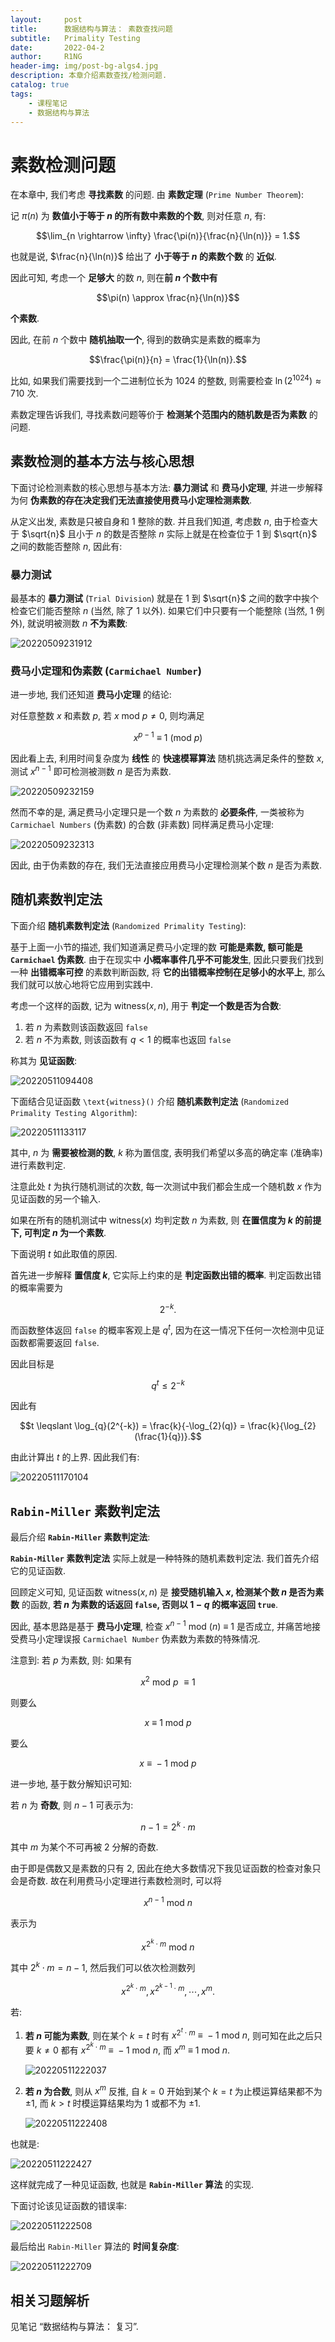 ```yaml
---
layout:     post
title:      数据结构与算法： 素数查找问题
subtitle:   Primality Testing
date:       2022-04-2
author:     R1NG
header-img: img/post-bg-algs4.jpg
description: 本章介绍素数查找/检测问题.
catalog: true
tags:
    - 课程笔记
    - 数据结构与算法
---
```


# 素数检测问题

在本章中, 我们考虑 **寻找素数** 的问题. 由 **素数定理** (`Prime Number Theorem`):

记 $\pi(n)$ 为 **数值小于等于 $n$ 的所有数中素数的个数**, 则对任意 $n$, 有:

$$\lim_{n \rightarrow \infty} \frac{\pi(n)}{\frac{n}{\ln(n)}} = 1.$$

也就是说, $\frac{n}{\ln(n)}$ 给出了 **小于等于 $n$ 的素数个数** 的 **近似**.

因此可知, 考虑一个 **足够大** 的数 $n$, 则在**前 $n$ 个数中有**

$$\pi(n) \approx \frac{n}{\ln(n)}$$

**个素数**.

因此, 在前 $n$ 个数中 **随机抽取一个**, 得到的数确实是素数的概率为 

$$\frac{\pi(n)}{n} = \frac{1}{\ln(n)}.$$

比如, 如果我们需要找到一个二进制位长为 $1024$ 的整数, 则需要检查 $\ln(2^{1024}) \approx 710$ 次. 

素数定理告诉我们, 寻找素数问题等价于 **检测某个范围内的随机数是否为素数** 的问题.


## 素数检测的基本方法与核心思想

下面讨论检测素数的核心思想与基本方法: **暴力测试** 和 **费马小定理**, 并进一步解释为何 **伪素数的存在决定我们无法直接使用费马小定理检测素数**.

从定义出发, 素数是只被自身和 $1$ 整除的数. 并且我们知道, 考虑数 $n$, 由于检查大于 $\sqrt{n}$ 且小于 $n$ 的数是否整除 $n$ 实际上就是在检查位于 $1$ 到 $\sqrt{n}$ 之间的数能否整除 $n$, 因此有:

### 暴力测试

最基本的 **暴力测试** (`Trial Division`) 就是在 $1$ 到 $\sqrt{n}$ 之间的数字中挨个检查它们能否整除 $n$ (当然, 除了 $1$ 以外). 如果它们中只要有一个能整除 (当然, $1$ 例外), 就说明被测数 $n$ **不为素数**:

![20220509231912](https://cdn.jsdelivr.net/gh/KirisameR/KirisameR.github.io/img/blogpost_images/20220509231912.png)


### 费马小定理和伪素数 (`Carmichael Number`)

进一步地, 我们还知道 **费马小定理** 的结论:

对任意整数 $x$ 和素数 $p$, 若 $x ~\text{mod}~p \neq 0$, 则均满足

$$x^{p-1} ~\equiv~ 1 ~ (\text{mod} ~ p)$$

因此看上去, 利用时间复杂度为 **线性** 的 **快速模幂算法** 随机挑选满足条件的整数 $x$, 测试 $x^{n-1}$ 即可检测被测数 $n$ 是否为素数.

![20220509232159](https://cdn.jsdelivr.net/gh/KirisameR/KirisameR.github.io/img/blogpost_images/20220509232159.png)

然而不幸的是, 满足费马小定理只是一个数 $n$ 为素数的 **必要条件**, 一类被称为 `Carmichael Numbers` (伪素数) 的合数 (非素数) 同样满足费马小定理:

![20220509232313](https://cdn.jsdelivr.net/gh/KirisameR/KirisameR.github.io/img/blogpost_images/20220509232313.png)

因此, 由于伪素数的存在, 我们无法直接应用费马小定理检测某个数 $n$ 是否为素数. 

## 随机素数判定法

下面介绍 **随机素数判定法** (`Randomized Primality Testing`):

基于上面一小节的描述, 我们知道满足费马小定理的数 **可能是素数, 额可能是 `Carmichael` 伪素数**. 由于在现实中 **小概率事件几乎不可能发生**, 因此只要我们找到一种 **出错概率可控** 的素数判断函数, 将 **它的出错概率控制在足够小的水平上**, 那么我们就可以放心地将它应用到实践中. 

考虑一个这样的函数, 记为 $\text{witness}(x, n)$, 用于 **判定一个数是否为合数**:

1. 若 $n$ 为素数则该函数返回 `false`
2. 若 $n$ 不为素数, 则该函数有 $q < 1$ 的概率也返回 `false` 

称其为 **见证函数**:

![20220511094408](https://cdn.jsdelivr.net/gh/KirisameR/KirisameR.github.io/img/blogpost_images/20220511094408.png)

下面结合见证函数 `\text{witness}()` 介绍 **随机素数判定法** (`Randomized Primality Testing Algorithm`):

![20220511133117](https://cdn.jsdelivr.net/gh/KirisameR/KirisameR.github.io/img/blogpost_images/20220511133117.png)

其中, $n$ 为 **需要被检测的数**, $k$ 称为置信度, 表明我们希望以多高的确定率 (准确率) 进行素数判定.

注意此处 $t$ 为执行随机测试的次数, 每一次测试中我们都会生成一个随机数 $x$ 作为见证函数的另一个输入.

如果在所有的随机测试中 $\text{witness}(x)$ 均判定数 $n$ 为素数, 则 **在置信度为 $k$ 的前提下, 可判定 $n$ 为一个素数**.

下面说明 $t$ 如此取值的原因.

首先进一步解释 **置信度 $k$**, 它实际上约束的是 **判定函数出错的概率**. 判定函数出错的概率需要为

$$2^{-k}.$$

而函数整体返回 `false` 的概率客观上是 $q^{t}$, 因为在这一情况下任何一次检测中见证函数都需要返回 `false`.

因此目标是

$$q^{t} \leqslant 2^{-k}$$

因此有

$$t \leqslant \log_{q}(2^{-k}) = \frac{k}{-\log_{2}(q)} = \frac{k}{\log_{2}(\frac{1}{q})}.$$

由此计算出 $t$ 的上界. 因此我们有:

![20220511170104](https://cdn.jsdelivr.net/gh/KirisameR/KirisameR.github.io/img/blogpost_images/20220511170104.png)

## `Rabin-Miller` 素数判定法

最后介绍 **`Rabin-Miller` 素数判定法**:

**`Rabin-Miller` 素数判定法** 实际上就是一种特殊的随机素数判定法. 我们首先介绍它的见证函数.

回顾定义可知, 见证函数 $\text{witness}(x, n)$ 是 **接受随机输入 $x$, 检测某个数 $n$ 是否为素数** 的函数, **若 $n$ 为素数的话返回 `false`, 否则以 $1-q$ 的概率返回 `true`**.

因此, 基本思路是基于 **费马小定理**, 检查 $x^{n-1} ~\text{mod}~(n) ~\equiv~ 1$ 是否成立, 并痛苦地接受费马小定理误报 `Carmichael Number` 伪素数为素数的特殊情况.

注意到: 若 $p$ 为素数, 则: 如果有 

$$x^2 ~\text{mod}~p~\equiv 1$$

则要么

$$x ~\equiv~ 1 ~ \text{mod} ~p$$

要么

$$x ~\equiv~ -1 ~ \text{mod} ~p$$

进一步地, 基于数分解知识可知:

若 $n$ 为 **奇数**, 则 $n-1$ 可表示为:

$$n-1 = 2^k \cdot m$$

其中 $m$ 为某个不可再被 $2$ 分解的奇数.

由于即是偶数又是素数的只有 $2$, 因此在绝大多数情况下我见证函数的检查对象只会是奇数. 故在利用费马小定理进行素数检测时, 可以将

$$x^{n-1} ~\text{mod}~ n$$

表示为

$$x^{2^k \cdot m} ~\text{mod}~ n$$

其中 $2^k \cdot m = n-1$,
然后我们可以依次检测数列

$$x^{2^k \cdot m}, x^{2^{k-1} \cdot m}, \cdots, x^{m}.$$

若:

1. **若 $n$ 可能为素数**, 则在某个 $k=t$ 时有 $x^{2^t \cdot m} ~\equiv~ -1 ~\text{mod}~ n$, 则可知在此之后只要 $k \neq 0$ 都有 $x^{2^k \cdot m} ~\equiv~ -1 ~\text{mod}~ n$, 而 $x^{m} ~\equiv~ 1 ~\text{mod}~ n$.

    ![20220511222037](https://cdn.jsdelivr.net/gh/KirisameR/KirisameR.github.io/img/blogpost_images/20220511222037.png)
    
2. **若 $n$ 为合数**, 则从 $x^{m}$ 反推, 自 $k=0$ 开始到某个 $k=t$ 为止模运算结果都不为 $\pm 1$, 而 $k > t$ 时模运算结果均为 $1$ 或都不为 $\pm 1$.

    ![20220511222408](https://cdn.jsdelivr.net/gh/KirisameR/KirisameR.github.io/img/blogpost_images/20220511222408.png)

也就是:

![20220511222427](https://cdn.jsdelivr.net/gh/KirisameR/KirisameR.github.io/img/blogpost_images/20220511222427.png)

这样就完成了一种见证函数, 也就是 **`Rabin-Miller` 算法** 的实现. 

下面讨论该见证函数的错误率:

![20220511222508](https://cdn.jsdelivr.net/gh/KirisameR/KirisameR.github.io/img/blogpost_images/20220511222508.png)

最后给出 `Rabin-Miller` 算法的 **时间复杂度**:

![20220511222709](https://cdn.jsdelivr.net/gh/KirisameR/KirisameR.github.io/img/blogpost_images/20220511222709.png)

## 相关习题解析

见笔记 “数据结构与算法： 复习”.
